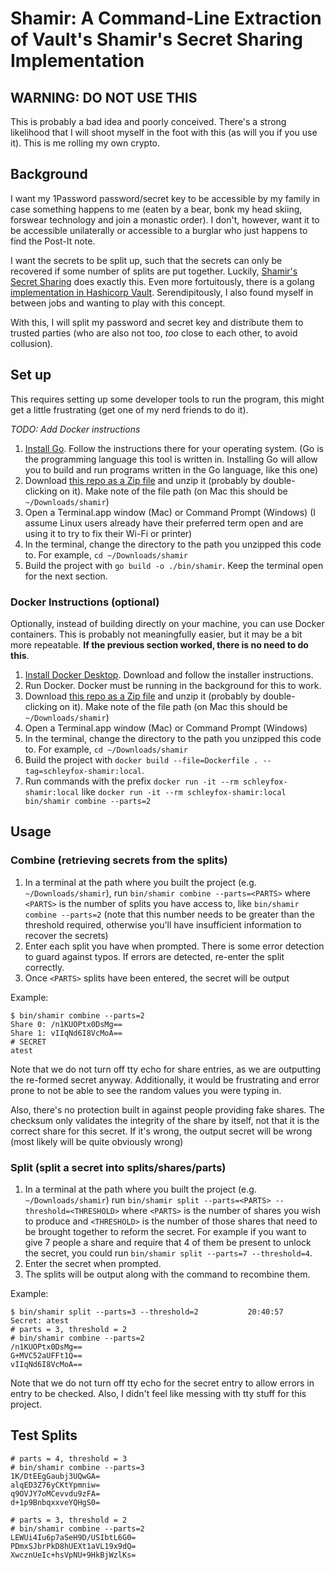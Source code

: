 # Shamir: A Command-Line Extraction of Vault's Shamir's Secret Sharing Implementation

## WARNING: DO NOT USE THIS

This is probably a bad idea and poorly conceived. There's a strong likelihood
that I will shoot myself in the foot with this (as will you if you use it).
This is me rolling my own crypto.

## Background

I want my 1Password password/secret key to be accessible by my family in case
something happens to me (eaten by a bear, bonk my head skiing, forswear
technology and join a monastic order). I don't, however, want it to be
accessible unilaterally or accessible to a burglar who just happens to find the
Post-It note.

I want the secrets to be split up, such that the secrets can only be recovered
if some number of splits are put together. Luckily, [Shamir's Secret
Sharing](https://en.wikipedia.org/wiki/Shamir%27s_Secret_Sharing) does exactly
this. Even more fortuitously, there is a golang [implementation in Hashicorp
Vault](https://github.com/hashicorp/vault/tree/master/shamir). Serendipitously,
I also found myself in between jobs and wanting to play with this concept.

With this, I will split my password and secret key and distribute them to
trusted parties (who are also not too, _too_ close to each other, to avoid
collusion).

## Set up

This requires setting up some developer tools to run the program, this might
get a little frustrating (get one of my nerd friends to do it).

_TODO: Add Docker instructions_

1. [Install Go](https://golang.org/doc/install). Follow the instructions there
   for your operating system. (Go is the programming language this tool is
   written in. Installing Go will allow you to build and run programs written
   in the Go language, like this one)
2. Download [this repo as a Zip
   file](https://github.com/schleyfox/shamir/archive/main.zip) and unzip it
   (probably by double-clicking on it). Make note of the file path (on Mac this
   should be `~/Downloads/shamir`)
3. Open a Terminal.app window (Mac) or Command Prompt (Windows) (I assume Linux
   users already have their preferred term open and are using it to try to fix
   their Wi-Fi or printer)
4. In the terminal, change the directory to the path you unzipped this code to.
   For example, `cd ~/Downloads/shamir`
5. Build the project with `go build -o ./bin/shamir`. Keep the terminal open
   for the next section.

### Docker Instructions (optional)

Optionally, instead of building directly on your machine, you can use Docker
containers. This is probably not meaningfully easier, but it may be a bit more
repeatable. **If the previous section worked, there is no need to do this**.

1. [Install Docker Desktop](https://www.docker.com/products/docker-desktop).
   Download and follow the installer instructions.
2. Run Docker. Docker must be running in the background for this to work.
3. Download [this repo as a Zip
   file](https://github.com/schleyfox/shamir/archive/main.zip) and unzip it
   (probably by double-clicking on it). Make note of the file path (on Mac this
   should be `~/Downloads/shamir`)
4. Open a Terminal.app window (Mac) or Command Prompt (Windows)
5. In the terminal, change the directory to the path you unzipped this code to.
   For example, `cd ~/Downloads/shamir`
6. Build the project with `docker build --file=Dockerfile .
   --tag=schleyfox-shamir:local`.
7. Run commands with the prefix `docker run -it --rm schleyfox-shamir:local`
   like `docker run -it --rm schleyfox-shamir:local bin/shamir combine
   --parts=2`

## Usage

### Combine (retrieving secrets from the splits)

1. In a terminal at the path where you built the project (e.g.
   `~/Downloads/shamir`), run `bin/shamir combine --parts=<PARTS>` where
   `<PARTS>` is the number of splits you have access to, like `bin/shamir
   combine --parts=2` (note that this number needs to be greater than the
   threshold required, otherwise you'll have insufficient information to
   recover the secrets)
2. Enter each split you have when prompted. There is some error detection to
   guard against typos. If errors are detected, re-enter the split correctly.
3. Once `<PARTS>` splits have been entered, the secret will be output

Example:

```
$ bin/shamir combine --parts=2
Share 0: /n1KUOPtx0DsMg==
Share 1: vIIqNd6I8VcMoA==
# SECRET
atest
```

Note that we do not turn off tty echo for share entries, as we are outputting
the re-formed secret anyway. Additionally, it would be frustrating and error
prone to not be able to see the random values you were typing in.

Also, there's no protection built in against people providing fake shares. The
checksum only validates the integrity of the share by itself, not that it is
the correct share for this secret. If it's wrong, the output secret will be
wrong (most likely will be quite obviously wrong)

### Split (split a secret into splits/shares/parts)

1. In a terminal at the path where you built the project (e.g. `~/Downloads/shamir`) run `bin/shamir split --parts=<PARTS> --threshold=<THRESHOLD>` where `<PARTS>` is the number of shares you wish to produce and `<THRESHOLD>` is the number of those shares that need to be brought together to reform the secret. For example if you want to give 7 people a share and require that 4 of them be present to unlock the secret, you could run `bin/shamir split --parts=7 --threshold=4`.
2. Enter the secret when prompted.
3. The splits will be output along with the command to recombine them.

Example:

```
$ bin/shamir split --parts=3 --threshold=2           20:40:57
Secret: atest
# parts = 3, threshold = 2
# bin/shamir combine --parts=2
/n1KUOPtx0DsMg==
G+MVC52aUFFt1Q==
vIIqNd6I8VcMoA==
```

Note that we do not turn off tty echo for the secret entry to allow errors in
entry to be checked. Also, I didn't feel like messing with tty stuff for this
project.

## Test Splits

```
# parts = 4, threshold = 3
# bin/shamir combine --parts=3
1K/DtEEgGaubj3UQwGA=
alqED3Z76yCKtYpmniw=
q9OVJY7oMCevvdu9zFA=
d+1p9BnbqxxveYQHgS0=
```

```
# parts = 3, threshold = 2
# bin/shamir combine --parts=2
LEWUi4Iu6p7aSeH9D/USIbtL6G0=
PDmxSJbrPkD8hUEXt1aVL19x9dQ=
XwcznUeIc+hsVpNU+9HkBjWzlKs=
```
